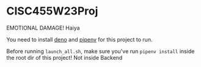 # CISC455W23Proj
EMOTIONAL DAMAGE! Haiya

You need to install [deno](https://deno.land/manual@v1.32.3/getting_started/installation) and [pipenv](https://pypi.org/project/pipenv/#installation) for this project to run.

Before running `launch_all.sh`, make sure you've run `pipenv install` inside the root dir of this project!
Not inside Backend